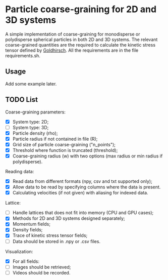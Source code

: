# Particle coarse-graining for 2D and 3D systems #

A simple implementation of coarse-graining for monodisperse or polydisperse spherical particles in both 2D and 3D systems.
The relevant coarse-grained quantities are the required to calculate the kinetic stress tensor defined by
[Goldhirsch](https://link.springer.com/article/10.1007/s10035-010-0181-z). All the requirements are in the file requirements.sh.

## Usage ##

Add some example later.

## TODO List  ##

Coarse-graining parameters:
- [X] System type: 2D;
- [ ] System type: 3D;
- [X] Particle density (rho);
- [X] Particle radius if not contained in file (R);
- [X] Grid size of particle coarse-graining ("n_points");
- [X] Threshold where function is truncated (threshold);
- [X] Coarse-graining radius (w) with two options (max radius or min radius if polydisperse).

Reading data:
- [X] Read data from different formats (npy, csv and txt supported only);
- [X] Allow data to be read by specifying columns where the data is present.
- [X] Calculating velocities (if not given) with aliasing for indexed data.

Lattice:
- [ ] Handle lattices that does not fit into memory (CPU and GPU cases);
- [X] Methods for 2D and 3D systems designed separately;
- [X] Momentum fields;
- [X] Density fields;
- [X] Trace of kinetic stress tensor fields;
- [ ] Data should be stored in .npy or .csv files.

Visualization:
- [X] For all fields:
- [ ] Images should be retrieved;
- [ ] Videos should be recorded.
